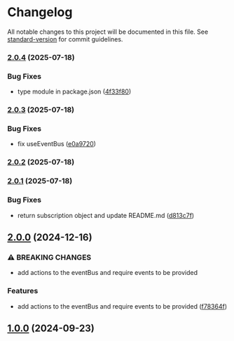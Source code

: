 # Changelog

All notable changes to this project will be documented in this file. See [standard-version](https://github.com/conventional-changelog/standard-version) for commit guidelines.

### [2.0.4](https://github.com/kambing86/event-bus-ts/compare/v2.0.3...v2.0.4) (2025-07-18)


### Bug Fixes

* type module in package.json ([4f33f80](https://github.com/kambing86/event-bus-ts/commit/4f33f8034154a8d576b6030efe8f56720c97f4e1))

### [2.0.3](https://github.com/kambing86/event-bus-ts/compare/v2.0.2...v2.0.3) (2025-07-18)


### Bug Fixes

* fix useEventBus ([e0a9720](https://github.com/kambing86/event-bus-ts/commit/e0a9720e34b93a2c349be2448212c40da57985c4))

### [2.0.2](https://github.com/kambing86/event-bus-ts/compare/v2.0.1...v2.0.2) (2025-07-18)

### [2.0.1](https://github.com/kambing86/event-bus-ts/compare/v2.0.0...v2.0.1) (2025-07-18)


### Bug Fixes

* return subscription object and update README.md ([d813c7f](https://github.com/kambing86/event-bus-ts/commit/d813c7f4cf77045177ea0887e2aab7a5a22ae968))

## [2.0.0](https://github.com/kambing86/event-bus-ts/compare/v1.0.0...v2.0.0) (2024-12-16)


### ⚠ BREAKING CHANGES

* add actions to the eventBus and require events to be provided

### Features

* add actions to the eventBus and require events to be provided ([f78364f](https://github.com/kambing86/event-bus-ts/commit/f78364f7e9e8a715d32a5aa1dd2ad4da628fb927))

## [1.0.0](https://github.com/kambing86/event-bus-ts/compare/v0.0.1...v1.0.0) (2024-09-23)
